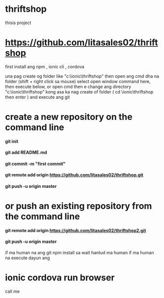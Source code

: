 # thriftshop
thisis project
# https://github.com/litasales02/thriftshop

first install ang npm , ionic cli , cordova

una pag create og folder like "c:\ionic\thriftshop" then open ang cmd dha na folder (shift + right click sa mouse) select open window command here,
then execute below,
or open cmd then e change ang directory "c:\ionic\thriftshop" kong asa ka nag create of folder ( cd \ionic\thriftshop then enter ) and execute ang git


# create a new repository on the command line

#### git init
#### git add README.md
#### git commit -m "first commit"
#### git remote add origin https://github.com/litasales02/thriftshop.git
#### git push -u origin master


# or push an existing repository from the command line
#### git remote add origin https://github.com/litasales02/thriftshop2.git
#### git push -u origin master


if ma human na ang git npm install sa wait hantud ma human
if ma human na execute dayun ang 
# ionic cordova run browser

call me
